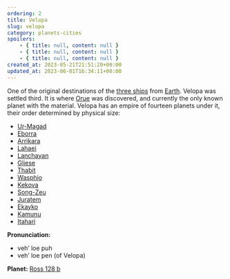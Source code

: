 ```yaml
---
ordering: 2
title: Velopa
slug: velopa
category: planets-cities
spoilers:
    - { title: null, content: null }
    - { title: null, content: null }
    - { title: null, content: null }
created_at: 2023-05-21T21:51:20+00:00
updated_at: 2023-06-01T16:34:11+00:00
---
```

One of the original destinations of the [three ships](/category/culture-history/three-ships) from [Earth](/category/culture-history/earth). Velopa was settled third. It is where [Orue](/category/tech-futurism/orue) was discovered, and currently the only known planet with the material. Velopa has an empire of fourteen planets under it, their order determined by physical size:

- [Ur-Magad](/category/planets-cities/ur-magad)
- [Eborra](/category/planets-cities/eborra)
- [Arrikara](/category/planets-cities/arrikara)
- [Lahaei](/category/planets-cities/lahaei)
- [Lanchayan](/category/planets-cities/lanchayan)
- [Gliese](/category/planets-cities/gliese)
- [Thabit](/category/planets-cities/thabit)
- [Wasphio](/category/planets-cities/wasphio)
- [Kekova](/category/planets-cities/kekova)
- [Song-Zeu](/category/planets-cities/song-zeu)
- [Juratem](/category/planets-cities/juratem)
- [Ekayko](/category/planets-cities/ekayko)
- [Kamunu](/category/planets-cities/kamunu)
- [Itahari](/category/planets-cities/itahari)

**Pronunciation:**
- veh’ loe puh
- veh’ loe pen (of Velopa)

**Planet:**
[Ross 128 b](https://en.wikipedia.org/wiki/Ross_128_b)